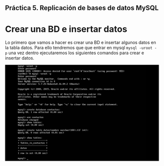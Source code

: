 ## Práctica 5. Replicación de bases de datos MySQL
# Crear una BD e insertar datos

Lo primero que vamos a hacer es crear una BD e insertar algunos datos en la tabla datos. Para ello tendremos que que entrar en mysql
`mysql -uroot -p` una vez dentro ejecutaremos los siguientes comandos para crear e insertar datos.

![img](https://github.com/MenaBarrera/SWAP/blob/master/P5/capturas%20p5/1.png)

